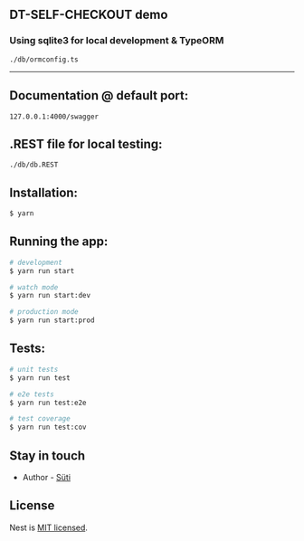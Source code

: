 ## DT-SELF-CHECKOUT demo

### Using sqlite3 for local development & TypeORM

```
./db/ormconfig.ts
```

---

##

## Documentation @ default port:

```
127.0.0.1:4000/swagger
```

## .REST file for local testing:

```
./db/db.REST
```

## Installation:

```bash
$ yarn
```

## Running the app:

```bash
# development
$ yarn run start

# watch mode
$ yarn run start:dev

# production mode
$ yarn run start:prod
```

## Tests:

```bash
# unit tests
$ yarn run test

# e2e tests
$ yarn run test:e2e

# test coverage
$ yarn run test:cov
```

## Stay in touch

- Author - [Süti](https://github.com/suti1979)

## License

Nest is [MIT licensed](LICENSE).
